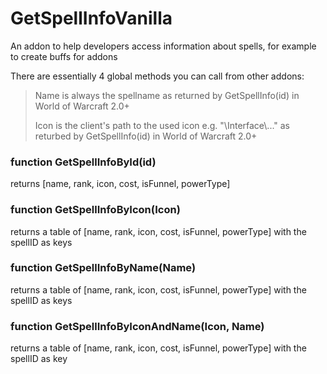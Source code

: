 # GetSpellInfoVanilla
An addon to help developers access information about spells, for example to create buffs for addons


There are essentially 4 global methods you can call from other addons:

> Name is always the spellname as returned by GetSpellInfo(id) in World of Warcraft 2.0+
>
> Icon is the client's path to the used icon e.g. "\\Interface\\..." as returbed by GetSpellInfo(id) in World of Warcraft 2.0+

### function GetSpellInfoById(id) 

returns [name, rank, icon, cost, isFunnel, powerType]

### function GetSpellInfoByIcon(Icon) 

returns a table of [name, rank, icon, cost, isFunnel, powerType] with the spellID as keys

### function GetSpellInfoByName(Name) 

returns a table of [name, rank, icon, cost, isFunnel, powerType] with the spellID as keys

### function GetSpellInfoByIconAndName(Icon, Name)

returns a table of [name, rank, icon, cost, isFunnel, powerType] with the spellID as key


